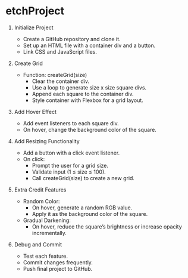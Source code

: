 # etchProject

1. Initialize Project
   - Create a GitHub repository and clone it.
   - Set up an HTML file with a container div and a button.
   - Link CSS and JavaScript files.

2. Create Grid
   - Function: createGrid(size)
      - Clear the container div.
      - Use a loop to generate size x size square divs.
      - Append each square to the container div.
      - Style container with Flexbox for a grid layout.

3. Add Hover Effect
   - Add event listeners to each square div.
   - On hover, change the background color of the square.

4. Add Resizing Functionality
   - Add a button with a click event listener.
   - On click:
      - Prompt the user for a grid size.
      - Validate input (1 ≤ size ≤ 100).
      - Call createGrid(size) to create a new grid.

5. Extra Credit Features
   - Random Color:
      - On hover, generate a random RGB value.
      - Apply it as the background color of the square.
   - Gradual Darkening:
      - On hover, reduce the square’s brightness or increase opacity incrementally.

6. Debug and Commit
   - Test each feature.
   - Commit changes frequently.
   - Push final project to GitHub.
